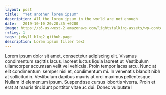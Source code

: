 ```yaml
---
layout: post
title:  "Yet another lorem ipsum"
description: All the lorem ipsum in the world are not enough
date:   2019-10-10 20:20:35 +0200
image: https://s3-us-west-2.amazonaws.com/lightstalking-assets/wp-content/uploads/2017/12/02012123/13-Incredibly-Useful-Articles-on-Black-and-White-Landscape-Photography.jpeg
rating: 1
tags: jekyll blog2 github-page
description: Lorem ipsum filler text
---
```

Lorem ipsum dolor sit amet, consectetur adipiscing elit. Vivamus condimentum sagittis lacus, laoreet luctus ligula laoreet ut. Vestibulum ullamcorper accumsan velit vel vehicula. Proin tempor lacus arcu. Nunc at elit condimentum, semper nisi et, condimentum mi. In venenatis blandit nibh at sollicitudin. Vestibulum dapibus mauris at orci maximus pellentesque. Nullam id elementum ipsum. Suspendisse cursus lobortis viverra. Proin et erat at mauris tincidunt porttitor vitae ac dui. Donec vulputate l

